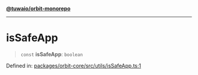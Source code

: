 [**@tuwaio/orbit-monorepo**](../../../README.md)

***

# isSafeApp

> `const` **isSafeApp**: `boolean`

Defined in: [packages/orbit-core/src/utils/isSafeApp.ts:1](https://github.com/TuwaIO/orbit/blob/292621864c998920130f69f5c8e7362fd04b16f0/packages/orbit-core/src/utils/isSafeApp.ts#L1)
